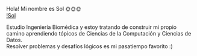 Hola! Mi nombre es Sol 🌞🌞🌞 <br> 
[!Sol](https://spaceplace.nasa.gov/review/sunburn/sunburn1.sp.png)

Estudio Ingeniería Biomédica y estoy tratando de construir mi propio camino aprendiendo tópicos de Ciencias de la Computación y Ciencias de Datos.<br>
Resolver problemas y desafíos lógicos es mi pasatiempo favorito :) 

